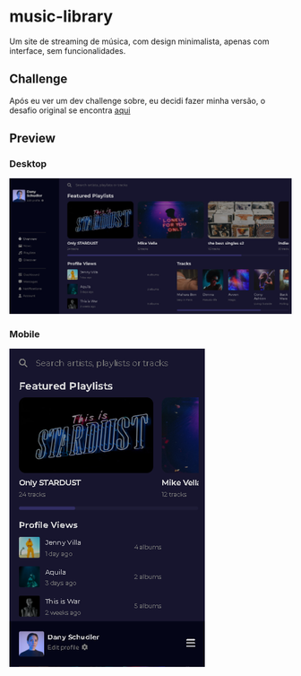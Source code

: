 # music-library

Um site de streaming de música, com design minimalista, apenas com interface, sem funcionalidades.

## Challenge

Após eu ver um dev challenge sobre, eu decidi fazer minha versão, o desafio original se encontra <a href="https://www.devchallenge.com.br/challenges" target="_blank">aqui</a>

## Preview

### Desktop

<img src="./preview/desktop.png" alt="Desktop preview site image" />

### Mobile

<img src="./preview/mobile.png" alt="Mobile preview site image" />
